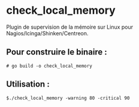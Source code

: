 # check_local_memory

Plugin de supervision de la mémoire sur Linux pour Nagios/Icinga/Shinken/Centreon.

## Pour construire le binaire :

    # go build -o check_local_memory 

## Utilisation :

    $./check_local_memory -warning 80 -critical 90
